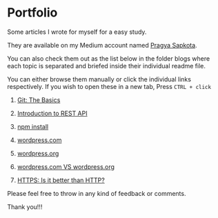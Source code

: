 # Portfolio

Some articles I wrote for myself for a easy study. 

They are available on my Medium account named [Pragya Sapkota](https://medium.com/@pragyasapkota). 

You can also check them out as the list below in the folder blogs where each topic is separated and briefed inside their individual readme file. 

You can either browse them manually or click the individual links respectively. 
If you wish to open these in a new tab, Press `CTRL + click`

1. [Git: The Basics](https://github.com/Pragya2056/Portfolio/tree/master/Blogs/Git-The-Basics)

2. [Introduction to REST API](https://github.com/Pragya2056/Portfolio/tree/master/Blogs/REST%20API)

3. [npm install](https://github.com/Pragya2056/Portfolio/tree/master/Blogs/npm%20install)

4. [wordpress.com](https://github.com/Pragya2056/Portfolio/tree/master/Blogs/Wordpress.com)

5. [wordpress.org](https://github.com/Pragya2056/Portfolio/tree/master/Blogs/Wordpress.org)

6. [wordpress.com VS wordpress.org](https://github.com/Pragya2056/Portfolio/tree/master/Blogs/Wordpress.com%20Vs.%20wordpress.org)

7. [HTTPS: Is it better than HTTP?](https://github.com/Pragya2056/Portfolio/tree/master/Blogs/HTTPS)

Please feel free to throw in any kind of feedback or comments.

Thank you!!!